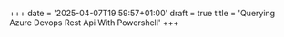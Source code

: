 +++
date = '2025-04-07T19:59:57+01:00'
draft = true
title = 'Querying Azure Devops Rest Api With Powershell'
+++
